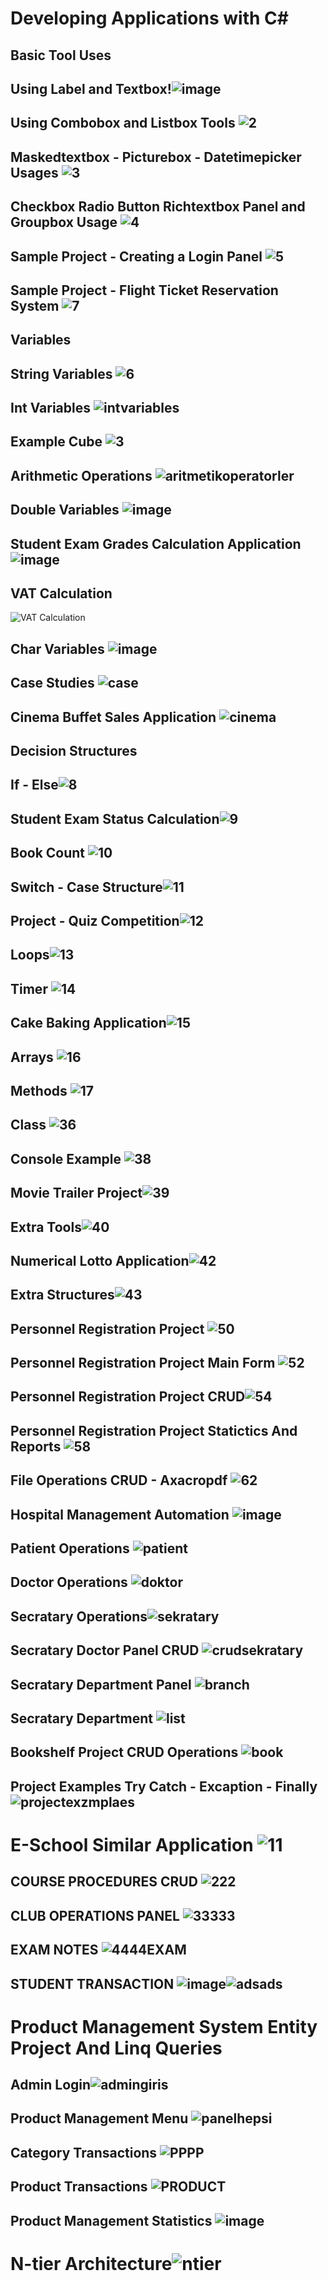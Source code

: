 # Developing Applications with C#                                            
## Basic Tool Uses                        
## Using Label and Textbox!![image](https://github.com/omerfarukkpala/Developing-Applications-with-C-/assets/101570820/e77965e9-c3d6-4ac1-84e2-619ead367432)
## Using Combobox and Listbox Tools ![2](https://github.com/omerfarukkpala/Developing-Applications-with-C-/assets/101570820/f9756931-5c73-45ed-9fdb-c5613bf3004b)
## Maskedtextbox - Picturebox - Datetimepicker Usages ![3](https://github.com/omerfarukkpala/Developing-Applications-with-C-/assets/101570820/9063cde1-a39e-41c1-a66f-65a996f42b5d)
## Checkbox Radio Button Richtextbox Panel and Groupbox Usage ![4](https://github.com/omerfarukkpala/Developing-Applications-with-C-/assets/101570820/0c915562-1df0-4712-8ebd-7c8659ca9b68)
## Sample Project - Creating a Login Panel ![5](https://github.com/omerfarukkpala/Developing-Applications-with-C-/assets/101570820/826bee14-18eb-4301-9845-6378dcd77c55)
## Sample Project - Flight Ticket Reservation System ![7](https://github.com/omerfarukkpala/Developing-Applications-with-C-/assets/101570820/f967e556-b6a7-436b-b320-b9366cb819fd)
## Variables
## String Variables ![6](https://github.com/omerfarukkpala/Developing-Applications-with-C-/assets/101570820/e348710c-3cdd-48ce-b955-fbc8d05de2a0)
## Int Variables ![intvariables](https://github.com/omerfarukkpala/Developing-Applications-with-C-/assets/101570820/775c3838-2c6e-4ad2-8167-c59348486a5d)
## Example Cube ![3](https://github.com/omerfarukkpala/Developing-Applications-with-C-/assets/101570820/5ea24c5d-782a-485e-bc9d-b44125e9409e)
## Arithmetic Operations ![aritmetikoperatorler](https://github.com/omerfarukkpala/Developing-Applications-with-C-/assets/101570820/b50e9b07-5bad-4109-af8f-43f4fb701554)
## Double Variables ![image](https://github.com/omerfarukkpala/Developing-Applications-with-C-/assets/101570820/47fe3b7b-5ef2-47e7-b9c8-7ef87caeb345) 
## Student Exam Grades Calculation Application ![image](https://github.com/omerfarukkpala/Developing-Applications-with-C-/assets/101570820/895ec804-5e52-4fb9-9ce0-c5024d83971c)
## VAT Calculation
![VAT Calculation](https://github.com/omerfarukkpala/Developing-Applications-with-C-/assets/101570820/67f2c704-6039-4800-bcbb-3ef660856ebc)
## Char Variables ![image](https://github.com/omerfarukkpala/Developing-Applications-with-C-/assets/101570820/4f4be6d2-b80d-4ca0-93f6-703cd07aa29d)
## Case Studies ![case](https://github.com/omerfarukkpala/Developing-Applications-with-C-/assets/101570820/e1bd3a62-238c-4b8d-9237-9d5140d9c09b)
## Cinema Buffet Sales Application ![cinema](https://github.com/omerfarukkpala/Developing-Applications-with-C-/assets/101570820/e2574075-06c0-4b60-81b7-f02f562b3497)
## Decision Structures
## If - Else![8](https://github.com/omerfarukkpala/Developing-Applications-with-C-/assets/101570820/02858eae-350c-4a17-be17-13c2e54227c3)
## Student Exam Status Calculation![9](https://github.com/omerfarukkpala/Developing-Applications-with-C-/assets/101570820/e38a2a28-db03-48e6-8049-f5050034494b)
## Book Count ![10](https://github.com/omerfarukkpala/Developing-Applications-with-C-/assets/101570820/15a7decc-08a2-489a-b8de-6710f25f9f0f)
## Switch - Case Structure![11](https://github.com/omerfarukkpala/Developing-Applications-with-C-/assets/101570820/07bf25ce-4287-45ce-9e9a-95628afee480)
## Project - Quiz Competition![12](https://github.com/omerfarukkpala/Developing-Applications-with-C-/assets/101570820/97ae1a79-3b4e-4769-a0e5-9c529f884104)
## Loops![13](https://github.com/omerfarukkpala/Developing-Applications-with-C-/assets/101570820/42647af8-4278-45e5-a240-edbf7ade9143)
## Timer ![14](https://github.com/omerfarukkpala/Developing-Applications-with-C-/assets/101570820/55fd02cb-4462-443a-a474-bdd5fd23473d)
## Cake Baking Application![15](https://github.com/omerfarukkpala/Developing-Applications-with-C-/assets/101570820/92d3b9bc-428f-44d6-92f6-f4a6f7385686)
## Arrays ![16](https://github.com/omerfarukkpala/Developing-Applications-with-C-/assets/101570820/b88a10cf-3028-4852-b906-3482fa932702)
## Methods ![17](https://github.com/omerfarukkpala/Developing-Applications-with-C-/assets/101570820/720bcd49-626f-44b6-b1a4-41dcbbd65dfb)
## Class ![36](https://github.com/omerfarukkpala/Developing-Applications-with-C-/assets/101570820/aa4f550d-7e16-455e-8287-66d2548da2b1)
## Console Example  ![38](https://github.com/omerfarukkpala/Developing-Applications-with-C-/assets/101570820/63172d7f-e43b-449a-9cf0-45cd985915ec)
## Movie Trailer Project![39](https://github.com/omerfarukkpala/Developing-Applications-with-C-/assets/101570820/91a454e4-2d0d-48cd-9bb7-9e281dc6bd2f)
## Extra Tools![40](https://github.com/omerfarukkpala/Developing-Applications-with-C-/assets/101570820/961a0bee-f1af-45f9-b752-3700a86eaf30)
## Numerical Lotto Application![42](https://github.com/omerfarukkpala/Developing-Applications-with-C-/assets/101570820/f43a2f14-5843-4128-bbbf-22cda0cba035)
## Extra Structures![43](https://github.com/omerfarukkpala/Developing-Applications-with-C-/assets/101570820/6f66d26f-39e8-4ea1-b982-0cfdf9451d8a)
## Personnel Registration Project ![50](https://github.com/omerfarukkpala/Developing-Applications-with-C-/assets/101570820/722461a8-f44d-4349-9d78-f29ac012541c)
## Personnel Registration Project Main Form ![52](https://github.com/omerfarukkpala/Developing-Applications-with-C-/assets/101570820/7a3f9640-8d66-4b51-9373-ef8e99130d49)
## Personnel Registration Project CRUD![54](https://github.com/omerfarukkpala/Developing-Applications-with-C-/assets/101570820/714398f2-c007-4cb2-af79-1dc0ea2c702a)
## Personnel Registration Project Statictics And  Reports ![58](https://github.com/omerfarukkpala/Developing-Applications-with-C-/assets/101570820/ca6aa6df-354e-457f-878a-fb3b540cee3f)
## File Operations CRUD - Axacropdf ![62](https://github.com/omerfarukkpala/Developing-Applications-with-C-/assets/101570820/6cc64961-e4b5-471b-85a2-773b33272783)
## Hospital Management Automation ![image](https://github.com/omerfarukkpala/Developing-Applications-with-C-/assets/101570820/4a30317e-8220-426f-992e-c0c4be509b0d)
## Patient Operations ![patient](https://github.com/omerfarukkpala/Developing-Applications-with-C-/assets/101570820/465ded8d-72b6-475a-b8d3-601c034303a0)
## Doctor Operations ![doktor](https://github.com/omerfarukkpala/Developing-Applications-with-C-/assets/101570820/2ed7aaa3-cf8c-47e3-9695-95637acdf93f)
## Secratary Operations![sekratary](https://github.com/omerfarukkpala/Developing-Applications-with-C-/assets/101570820/f9ece8e4-fdfe-4fad-9c0d-ddeb87c0ce4e)
## Secratary Doctor Panel CRUD ![crudsekratary](https://github.com/omerfarukkpala/Developing-Applications-with-C-/assets/101570820/c0bc3efa-8147-4bf3-a520-7e774f26ad91)
## Secratary Department Panel  ![branch](https://github.com/omerfarukkpala/Developing-Applications-with-C-/assets/101570820/aec9039c-b117-4814-b170-fc13d0849b15)
## Secratary Department ![list](https://github.com/omerfarukkpala/Developing-Applications-with-C-/assets/101570820/9b737c18-10d0-4dcb-8eef-2e6fad2383ea)
## Bookshelf Project CRUD Operations ![book](https://github.com/omerfarukkpala/Developing-Applications-with-C-/assets/101570820/fc71a1e6-c569-49b4-954a-50ac79faa83e)
## Project Examples Try Catch - Excaption - Finally ![projectexzmplaes](https://github.com/omerfarukkpala/Developing-Applications-with-C-Sharp/assets/101570820/10ef7209-219e-48ad-8dc7-7ad79dff5884)
# E-School Similar Application ![11](https://github.com/omerfarukkpala/Developing-Applications-with-C-Sharp/assets/101570820/26fbe0a0-9676-4b6b-928f-624c268e482d)
## COURSE PROCEDURES CRUD ![222](https://github.com/omerfarukkpala/Developing-Applications-with-C-Sharp/assets/101570820/b9a31655-2816-4bfd-bad2-62469ead1b0d)
## CLUB OPERATIONS PANEL ![33333](https://github.com/omerfarukkpala/Developing-Applications-with-C-Sharp/assets/101570820/bfab7f5f-13e9-4ecf-97ea-8e9017034576)
## EXAM NOTES ![4444EXAM](https://github.com/omerfarukkpala/Developing-Applications-with-C-Sharp/assets/101570820/bbdaec5d-8ca6-4153-b244-144347a577f0)
## STUDENT TRANSACTION ![image](https://github.com/omerfarukkpala/Developing-Applications-with-C-Sharp/assets/101570820/9584dad5-cb57-4038-9964-578ca66d9781)![adsads](https://github.com/omerfarukkpala/Developing-Applications-with-C-Sharp/assets/101570820/e75c089e-46ca-46f8-97f6-79acaeaca7e5)
# Product Management System Entity Project And  Linq Queries 
## Admin  Login![admingiris](https://github.com/omerfarukkpala/Developing-Applications-with-C-Sharp/assets/101570820/ca50764d-7171-4007-bece-03b72aa70135)
##  Product Management Menu ![panelhepsi](https://github.com/omerfarukkpala/Developing-Applications-with-C-Sharp/assets/101570820/7160e466-4ac2-46fb-8e09-d6449aa549df)
## Category Transactions ![PPPP](https://github.com/omerfarukkpala/Developing-Applications-with-C-Sharp/assets/101570820/d6737b70-5afa-4e93-9d8e-06b14edcb35c)
## Product Transactions ![PRODUCT](https://github.com/omerfarukkpala/Developing-Applications-with-C-Sharp/assets/101570820/546a2f86-3e54-4137-9791-16c12010eab9)
## Product Management Statistics ![image](https://github.com/omerfarukkpala/Developing-Applications-with-C-Sharp/assets/101570820/8c05edc4-ce64-4b43-a57e-bc25456baffc)
# N-tier Architecture![ntier](https://github.com/omerfarukkpala/Developing-Applications-with-C-Sharp/assets/101570820/a1725b3c-0fc4-45e1-b9b8-b27344eaafcc)







